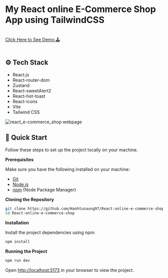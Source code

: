 # My React online E-Commerce Shop App using TailwindCSS

<div>
   <br/>
   <a href="https://sample-online-shop-react.netlify.app/" target="_blank">
   Click Here to See Demo 🕹️
  </a>
</div>
<br/>

## <a name="tech-stack">⚙️ Tech Stack</a>

- React.js
- React-router-dom
- Zustand
- React-sweetAlert2
- React-hot-toast
- React-icons
- Vite
- Tailwind CSS
  

![react_e-commerce_shop webpage](https://github.com/Hanhtunaung97/React-online-e-commerce-shop/blob/43f70557fbe5d7984c21f6af1c801c4e87fd7004/src/assets/Cover.PNG)

## <a>🤸 Quick Start</a>

Follow these steps to set up the project locally on your machine.

**Prerequisites**

Make sure you have the following installed on your machine:

- [Git](https://git-scm.com/)
- [Node.js](https://nodejs.org/en)
- [npm](https://www.npmjs.com/) (Node Package Manager)

**Cloning the Repository**

```bash
git clone https://github.com/Hanhtunaung97/React-online-e-commerce-shop.git
cd React-online-e-commerce-shop
```

**Installation**

Install the project dependencies using npm:

```bash
npm install
```

**Running the Project**

```bash
npm run dev
```

Open [http://localhost:5173](http://localhost:5173) in your browser to view the project.


